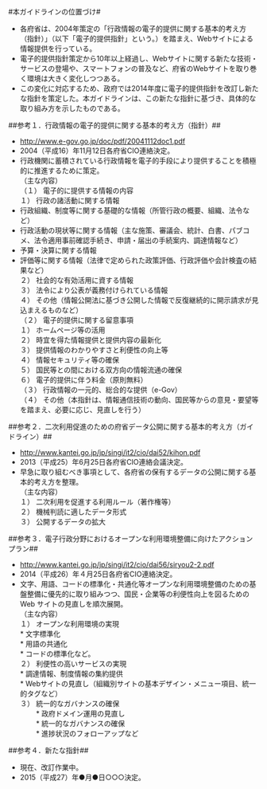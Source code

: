 #本ガイドラインの位置づけ#
* 各府省は、2004年策定の「行政情報の電子的提供に関する基本的考え方（指針）」（以下「電子的提供指針」という。）を踏まえ、Webサイトによる情報提供を行っている。  
* 電子的提供指針策定から10年以上経過し、Webサイトに関する新たな技術・サービスの登場や、スマートフォンの普及など、府省のWebサイトを取り巻く環境は大きく変化しつつある。  
* この変化に対応するため、政府では2014年度に電子的提供指針を改訂し新たな指針を策定した。本ガイドラインは、この新たな指針に基づき、具体的な取り組み方を示したものである。　　

##参考１．行政情報の電子的提供に関する基本的考え方（指針）##
* http://www.e-gov.go.jp/doc/pdf/20041112doc1.pdf  
* 2004（平成16）年11月12日各府省CIO連絡決定。  
* 行政機関に蓄積されている行政情報を電子的手段により提供することを積極的に推進するために策定。  
（主な内容）  
（１） 電子的に提供する情報の内容  
   １） 行政の諸活動に関する情報  
* 行政組織、制度等に関する基礎的な情報（所管行政の概要、組織、法令など）  
* 行政活動の現状等に関する情報（主な施策、審議会、統計、白書、パブコメ、法令適用事前確認手続き、申請・届出の手続案内、調達情報など）  
* 予算・決算に関する情報  
* 評価等に関する情報（法律で定められた政策評価、行政評価や会計検査の結果など）  
   ２） 社会的な有効活用に資する情報  
   ３） 法令により公表が義務付けられている情報  
   ４） その他（情報公開法に基づき公開した情報で反復継続的に開示請求が見込まえるものなど）  
（２） 電子的提供に関する留意事項  
   １） ホームページ等の活用  
   ２） 時宜を得た情報提供と提供内容の最新化  
   ３） 提供情報のわかりやすさと利便性の向上等  
   ４） 情報セキュリティ等の確保  
   ５） 国民等との間における双方向の情報流通の確保  
   ６） 電子的提供に伴う料金（原則無料）  
（３） 行政情報の一元的、総合的な提供（e-Gov）  
（４） その他（本指針は、情報通信技術の動向、国民等からの意見・要望等を踏まえ、必要に応じ、見直しを行う）  

##参考２．二次利用促進のための府省データ公開に関する基本的考え方（ガイドライン）##
* http://www.kantei.go.jp/jp/singi/it2/cio/dai52/kihon.pdf  
* 2013（平成25）年6月25日各府省CIO連絡会議決定。  
* 早急に取り組むべき事項として、各府省の保有するデータの公開に関する基本的考え方を整理。  
（主な内容）  
   １） 二次利用を促進する利用ルール（著作権等）  
   ２） 機械判読に適したデータ形式  
   ３） 公開するデータの拡大  

##参考３．電子行政分野におけるオープンな利用環境整備に向けたアクションプラン##
* http://www.kantei.go.jp/jp/singi/it2/cio/dai56/siryou2-2.pdf  
* 2014（平成26）年４月25日各府省CIO連絡決定。  
* 文字、用語、コードの標準化・共通化等オープンな利用環境整備のための基盤整備に優先的に取り組みつつ、国民・企業等の利便性向上を図るための Web サイトの見直しを順次展開。  
（主な内容）  
   １） オープンな利用環境の実現  
      * 文字標準化  
      * 用語の共通化  
      * コードの標準化など。  
   ２） 利便性の高いサービスの実現  
      * 調達情報、制度情報の集約提供  
      * Webサイトの見直し（組織別サイトの基本デザイン・メニュー項目、統一的タグなど）  
   ３） 統一的なガバナンスの確保  
　　  * 政府ドメイン運用の見直し  
　　  * 統一的なガバナンスの確保  
　　  * 進捗状況のフォローアップなど  

##参考４．新たな指針##
* 現在、改訂作業中。  
* 2015（平成27）年●月●日○○○決定。  
